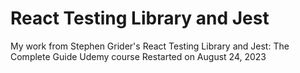 # React Testing Library and Jest
My work from Stephen Grider's React Testing Library and Jest: The Complete Guide Udemy course
Restarted on August 24, 2023
